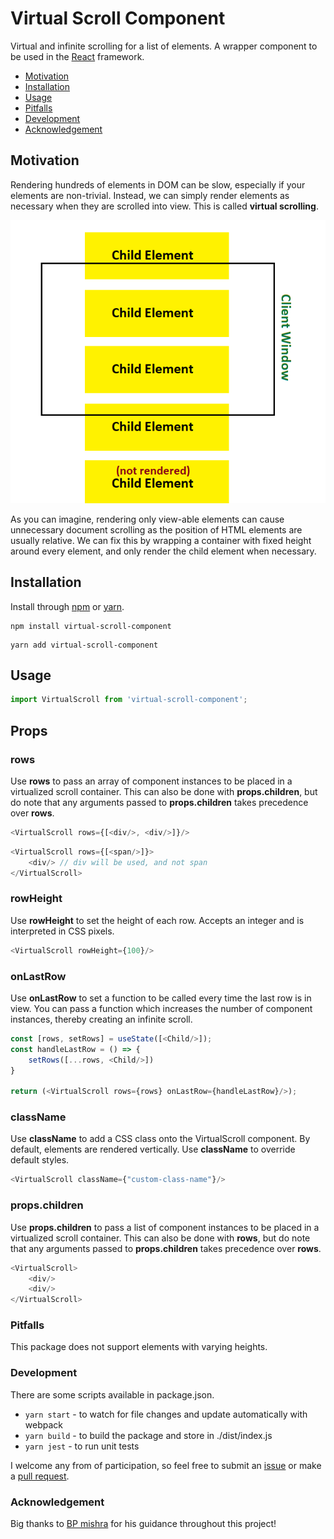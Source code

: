 # Virtual Scroll Component 

Virtual and infinite scrolling for a list of elements. 
A wrapper component to be used in the [React](https://reactjs.org/) framework.

- [Motivation](#motivation)
- [Installation](#installation)
- [Usage](#usage)
- [Pitfalls](#pitfalls)
- [Development](#development)
- [Acknowledgement](#acknowledgement)

## Motivation
Rendering hundreds of elements in DOM can be slow,
especially if your elements are non-trivial. Instead, we can
simply render elements as necessary when they are scrolled into view. This is called **virtual scrolling**. 

![](images/virtual-scroll-example.png)

As you can imagine, rendering only view-able elements can cause 
unnecessary document scrolling as the position of HTML elements are usually relative.
We can fix this by wrapping a container with fixed height around every element, and only render the child element when necessary.
## Installation 
Install through [npm](https://www.npmjs.com/get-npm) or [yarn](https://classic.yarnpkg.com/en/docs/getting-started).
```shell script
npm install virtual-scroll-component 
```
```shell script
yarn add virtual-scroll-component
```

## Usage 
```js
import VirtualScroll from 'virtual-scroll-component';
```

## Props

### rows
Use **rows** to pass an array of component instances to be placed in a virtualized scroll
container. This can also be done with **props.children**, but do
note that any arguments passed to **props.children** takes precedence over 
**rows**. 

```js
<VirtualScroll rows={[<div/>, <div/>]}/>
```

```js
<VirtualScroll rows={[<span/>]}>
    <div/> // div will be used, and not span
</VirtualScroll>
```

### rowHeight 
Use **rowHeight** to set the height of each row. Accepts an integer and is interpreted in CSS pixels. 

```js
<VirtualScroll rowHeight={100}/> 
```

### onLastRow 
Use **onLastRow** to set a function to be called every time the last row is in view. 
You can pass a function which increases the number of component instances, thereby creating an infinite scroll. 

```js
const [rows, setRows] = useState([<Child/>]);
const handleLastRow = () => {
    setRows([...rows, <Child/>])
}

return (<VirtualScroll rows={rows} onLastRow={handleLastRow}/>);
```

### className 
Use **className** to add a CSS class onto the VirtualScroll component.
By default, elements are rendered vertically. Use **className** to override default styles. 
```js
<VirtualScroll className={"custom-class-name"}/>
```

### props.children 
Use **props.children** to pass a list of component instances to be placed in a virtualized scroll
container. This can also be done with **rows**, but do
note that any arguments passed to **props.children** takes precedence over **rows**. 

```js
<VirtualScroll>
    <div/>
    <div/>
</VirtualScroll>
```

### Pitfalls 

This package does not support elements with varying heights.

### Development
There are some scripts available in package.json. 

- `yarn start` - to watch for file changes and update automatically with webpack
- `yarn build` - to build the package and store in ./dist/index.js 
- `yarn jest` - to run unit tests 

I welcome any from of participation, so feel free to submit an [issue](https://github.com/alvinnguyen116/Virtual-Scroll-Component/issues) or make a 
[pull request](https://github.com/alvinnguyen116/Virtual-Scroll-Component/pulls). 

### Acknowledgement
Big thanks to [BP mishra](https://github.com/bindhyeswari) for his guidance throughout this project!

